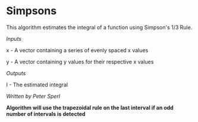 # Simpsons

This algorithm estimates the integral of a function using Simpson's 1/3 Rule.


*Inputs*

x - A vector containing a series of evenly spaced x values

y - A vector containing y values for their respective x values


*Outputs*

I - The estimated integral


*Written by Peter Sperl*

**Algorithm will use the trapezoidal rule on the last interval if an odd number of intervals is detected**
